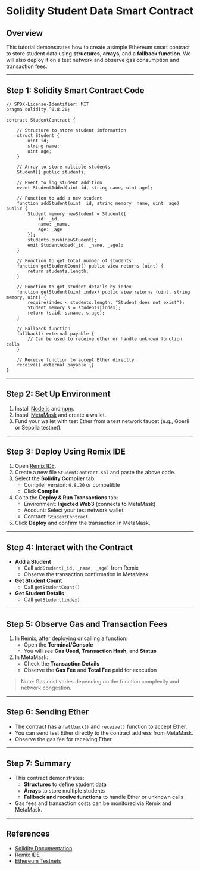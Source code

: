 # Solidity Student Data Smart Contract

## Overview
This tutorial demonstrates how to create a simple Ethereum smart contract to store student data using **structures**, **arrays**, and a **fallback function**. We will also deploy it on a test network and observe gas consumption and transaction fees.

---

## Step 1: Solidity Smart Contract Code

```solidity
// SPDX-License-Identifier: MIT
pragma solidity ^0.8.20;

contract StudentContract {

    // Structure to store student information
    struct Student {
        uint id;
        string name;
        uint age;
    }

    // Array to store multiple students
    Student[] public students;

    // Event to log student addition
    event StudentAdded(uint id, string name, uint age);

    // Function to add a new student
    function addStudent(uint _id, string memory _name, uint _age) public {
        Student memory newStudent = Student({
            id: _id,
            name: _name,
            age: _age
        });
        students.push(newStudent);
        emit StudentAdded(_id, _name, _age);
    }

    // Function to get total number of students
    function getStudentCount() public view returns (uint) {
        return students.length;
    }

    // Function to get student details by index
    function getStudent(uint index) public view returns (uint, string memory, uint) {
        require(index < students.length, "Student does not exist");
        Student memory s = students[index];
        return (s.id, s.name, s.age);
    }

    // Fallback function
    fallback() external payable {
        // Can be used to receive ether or handle unknown function calls
    }

    // Receive function to accept Ether directly
    receive() external payable {}
}
```

---

## Step 2: Set Up Environment

1. Install [Node.js](https://nodejs.org/) and [npm](https://www.npmjs.com/).
2. Install [MetaMask](https://metamask.io/) and create a wallet.
3. Fund your wallet with test Ether from a test network faucet (e.g., Goerli or Sepolia testnet).

---

## Step 3: Deploy Using Remix IDE

1. Open [Remix IDE](https://remix.ethereum.org/).
2. Create a new file `StudentContract.sol` and paste the above code.
3. Select the **Solidity Compiler** tab:
    - Compiler version: `0.8.20` or compatible
    - Click **Compile**
4. Go to the **Deploy & Run Transactions** tab:
    - Environment: **Injected Web3** (connects to MetaMask)
    - Account: Select your test network wallet
    - Contract: `StudentContract`
5. Click **Deploy** and confirm the transaction in MetaMask.

---

## Step 4: Interact with the Contract

- **Add a Student**
    - Call `addStudent(_id, _name, _age)` from Remix
    - Observe the transaction confirmation in MetaMask
- **Get Student Count**
    - Call `getStudentCount()`
- **Get Student Details**
    - Call `getStudent(index)`

---

## Step 5: Observe Gas and Transaction Fees

1. In Remix, after deploying or calling a function:
    - Open the **Terminal/Console**
    - You will see **Gas Used**, **Transaction Hash**, and **Status**
2. In MetaMask:
    - Check the **Transaction Details**
    - Observe the **Gas Fee** and **Total Fee** paid for execution

> Note: Gas cost varies depending on the function complexity and network congestion.

---

## Step 6: Sending Ether

- The contract has a `fallback()` and `receive()` function to accept Ether.
- You can send test Ether directly to the contract address from MetaMask.
- Observe the gas fee for receiving Ether.

---

## Step 7: Summary

- This contract demonstrates:
  - **Structures** to define student data
  - **Arrays** to store multiple students
  - **Fallback and receive functions** to handle Ether or unknown calls
- Gas fees and transaction costs can be monitored via Remix and MetaMask.

---

## References

- [Solidity Documentation](https://docs.soliditylang.org/)
- [Remix IDE](https://remix.ethereum.org/)
- [Ethereum Testnets](https://ethereum.org/en/developers/docs/networks/)
